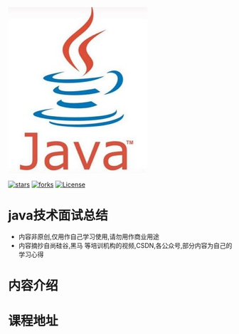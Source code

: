 ![](https://github.com/pounds018/MyInterviewSummary/raw/master/docs/_media/java_icon_coffee.jpg)

[![stars](https://badgen.net/github/stars/dongzl/netty-handbook?icon=github&color=4ab8a1)](https://github.com/pounds018/MyInterviewSummary) 
[![forks](https://badgen.net/github/forks/dongzl/netty-handbook?icon=github&color=4ab8a1)](https://github.com/pounds018/MyInterviewSummary)
[![License](https://img.shields.io/badge/license-Apache%202-4EB1BA.svg)](https://www.apache.org/licenses/LICENSE-2.0.html)

# java技术面试总结

- 内容非原创,仅用作自己学习使用,请勿用作商业用途
- 内容摘抄自尚硅谷,黑马 等培训机构的视频,CSDN,各公众号,部分内容为自己的学习心得

# 内容介绍


# 课程地址
